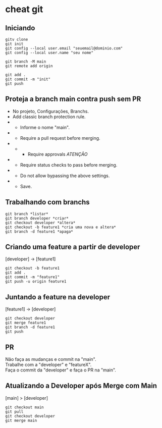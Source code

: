 # cheat git

## Iniciando
```
gitv clone
git init
git config --local user.email "seuemail@dominio.com"
git config --local user.name "seu nome"
```
```
git branch -M main 
git remote add origin 
```
```
git add .
git commit -m "init"
git push
```

## Proteja a branch main contra push sem PR
- No projeto, Configurações, Branchs.
- Add classic branch protection rule.
- - Informe o nome "main".
- - Require a pull request before merging.
- - - Require approvals *ATENÇÃO*
- - Require status checks to pass before merging.
- - Do not allow bypassing the above settings.
- - Save.


## Trabalhando com branchs 
```
git branch *listar*
git branch developer *criar*
git checkout developer *altera*
git checkout -b feature1 *cria uma nova e altera*
git branch -d feature1 *apaga*
```

## Criando uma feature a partir de developer
[developer] -> [feature1]
```
git checkout -b feature1
git add .
git commit -m "feature1"
git push -u origin feature1
```

## Juntando a feature na developer
[feature1] -> [developer]
```
git checkout developer
git merge feature1
git branch -d feature1
git push
``` 

## PR
Não faça as mudanças e commit na "main".\
Trabalhe com a "developer" e "featureX".\
Faça o commit da "developer" e faça o PR na "main".


## Atualizando a Developer após Merge com Main
[main] > [developer]
```
git checkout main
git pull
git checkout developer
git merge main
```
